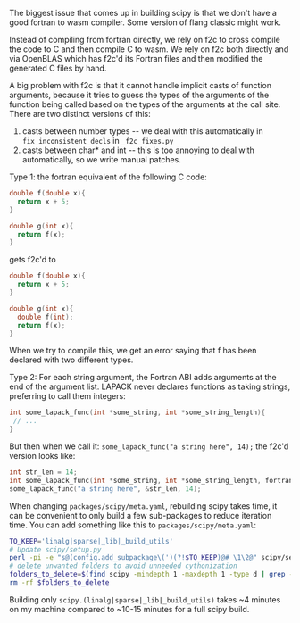 The biggest issue that comes up in building scipy is that we don't have a good
fortran to wasm compiler. Some version of flang classic might work.

Instead of compiling from fortran directly, we rely on f2c to cross compile
the code to C and then compile C to wasm. We rely on f2c both directly and via
OpenBLAS which has f2c'd its Fortran files and then modified the generated C
files by hand.

A big problem with f2c is that it cannot handle implicit casts of function
arguments, because it tries to guess the types of the arguments of the function
being called based on the types of the arguments at the call site. There are
two distinct versions of this:

1. casts between number types -- we deal with this automatically in
   `fix_inconsistent_decls` in `_f2c_fixes.py`
2. casts between char\* and int -- this is too annoying to deal with
   automatically, so we write manual patches.

Type 1: the fortran equivalent of the following C code:

```C
double f(double x){
  return x + 5;
}

double g(int x){
  return f(x);
}
```

gets f2c'd to

```C
double f(double x){
  return x + 5;
}

double g(int x){
  double f(int);
  return f(x);
}
```

When we try to compile this, we get an error saying that f has been declared
with two different types.

Type 2: For each string argument, the Fortran ABI adds arguments at the end of
the argument list. LAPACK never declares functions as taking strings, preferring
to call them integers:

```C
int some_lapack_func(int *some_string, int *some_string_length){
 // ...
}
```

But then when we call it: `some_lapack_func("a string here", 14);` the f2c'd
version looks like:

```C
int str_len = 14;
int some_lapack_func(int *some_string, int *some_string_length, fortranlen some_string_length_again);
some_lapack_func("a string here", &str_len, 14);
```

When changing `packages/scipy/meta.yaml`, rebuilding scipy takes time, it can
be convenient to only build a few sub-packages to reduce iteration time. You
can add something like this to `packages/scipy/meta.yaml`:

```bash
TO_KEEP='linalg|sparse|_lib|_build_utils'
# Update scipy/setup.py
perl -pi -e "s@(config.add_subpackage\(')(?!$TO_KEEP)@# \1\2@" scipy/setup.py
# delete unwanted folders to avoid unneeded cythonization
folders_to_delete=$(find scipy -mindepth 1 -maxdepth 1 -type d | grep -vP "$TO_KEEP")
rm -rf $folders_to_delete
```

Building only `scipy.(linalg|sparse|_lib|_build_utils)` takes ~4 minutes on my
machine compared to ~10-15 minutes for a full scipy build.
